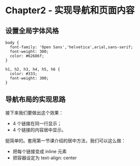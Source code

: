 # Chapter2 - 实现导航和页面内容

## 设置全局字体风格
```
body {
  font-family: 'Open Sans','helvetica',arial,sans-serif;
  font-weight: 300;
  color: #62686f;
}

h1, h2, h3, h4, h5, h6 {
  color: #333;
  font-weight: 300;
}
```

## 导航布局的实现思路
接下来我们要做出这个效果：
- 4 个链接在同一行显示；
- 4 个链接的内容居中显示。

挺简单的。套用第一节课介绍的居中方法，我们可以这么做：
- 把每个链接变成 inline 元素
- 把容器设定为 text-align: center